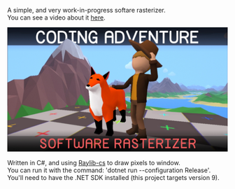 A simple, and very work-in-progress softare rasterizer.<br>
You can see a video about it [here](https://youtu.be/yyJ-hdISgnw).

![Image](https://raw.githubusercontent.com/SebLague/Images/refs/heads/master/Software%20Rasterizer.jpg)

Written in C#, and using [Raylib-cs](https://github.com/raylib-cs/raylib-cs) to draw pixels to window. <br>
You can run it with the command: 'dotnet run --configuration Release'. You'll need to have the .NET SDK installed (this project targets version 9).
